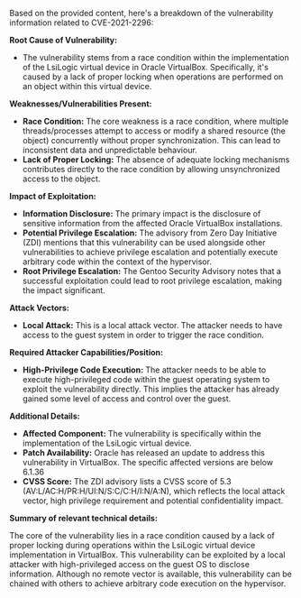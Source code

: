 Based on the provided content, here's a breakdown of the vulnerability information related to CVE-2021-2296:

**Root Cause of Vulnerability:**

*   The vulnerability stems from a race condition within the implementation of the LsiLogic virtual device in Oracle VirtualBox. Specifically, it's caused by a lack of proper locking when operations are performed on an object within this virtual device.

**Weaknesses/Vulnerabilities Present:**

*   **Race Condition:** The core weakness is a race condition, where multiple threads/processes attempt to access or modify a shared resource (the object) concurrently without proper synchronization. This can lead to inconsistent data and unpredictable behaviour.
*   **Lack of Proper Locking:** The absence of adequate locking mechanisms contributes directly to the race condition by allowing unsynchronized access to the object.

**Impact of Exploitation:**

*   **Information Disclosure:** The primary impact is the disclosure of sensitive information from the affected Oracle VirtualBox installations.
*   **Potential Privilege Escalation:** The advisory from Zero Day Initiative (ZDI) mentions that this vulnerability can be used alongside other vulnerabilities to achieve privilege escalation and potentially execute arbitrary code within the context of the hypervisor.
*   **Root Privilege Escalation:** The Gentoo Security Advisory notes that a successful exploitation could lead to root privilege escalation, making the impact significant.

**Attack Vectors:**

*   **Local Attack:** This is a local attack vector. The attacker needs to have access to the guest system in order to trigger the race condition.

**Required Attacker Capabilities/Position:**

*   **High-Privilege Code Execution:** The attacker needs to be able to execute high-privileged code within the guest operating system to exploit the vulnerability directly. This implies the attacker has already gained some level of access and control over the guest.

**Additional Details:**

*   **Affected Component:** The vulnerability is specifically within the implementation of the LsiLogic virtual device.
*   **Patch Availability:** Oracle has released an update to address this vulnerability in VirtualBox. The specific affected versions are below 6.1.36
*   **CVSS Score:** The ZDI advisory lists a CVSS score of 5.3 (AV:L/AC:H/PR:H/UI:N/S:C/C:H/I:N/A:N), which reflects the local attack vector, high privilege requirement and potential confidentiality impact.

**Summary of relevant technical details:**

The core of the vulnerability lies in a race condition caused by a lack of proper locking during operations within the LsiLogic virtual device implementation in VirtualBox. This vulnerability can be exploited by a local attacker with high-privileged access on the guest OS to disclose information. Although no remote vector is available, this vulnerability can be chained with others to achieve arbitrary code execution on the hypervisor.